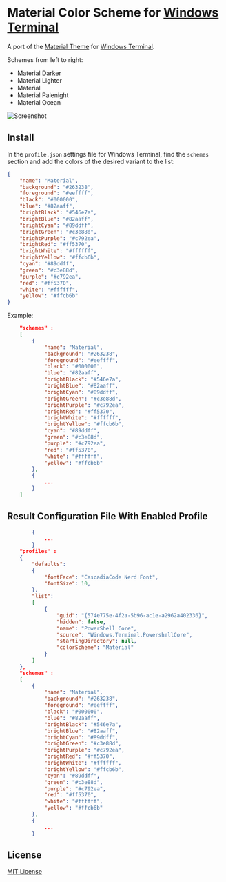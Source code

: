 # Material Color Scheme for [Windows Terminal](https://github.com/microsoft/terminal)
A port of the [Material Theme](https://github.com/material-theme/vsc-material-theme) for [Windows Terminal](https://github.com/microsoft/terminal).

Schemes from left to right:

* Material Darker
* Material Lighter
* Material
* Material Palenight
* Material Ocean

![Screenshot](https://raw.githubusercontent.com/julianlatest/material-windows-terminal/master/screenshot.png)


## Install

In the `profile.json` settings file for Windows Terminal, find the `schemes` section and add the colors of the desired variant to the list:

```json
{
    "name": "Material",
    "background": "#263238",
    "foreground": "#eeffff",
    "black": "#000000",
    "blue": "#82aaff",
    "brightBlack": "#546e7a",
    "brightBlue": "#82aaff",
    "brightCyan": "#89ddff",
    "brightGreen": "#c3e88d",
    "brightPurple": "#c792ea",
    "brightRed": "#ff5370",
    "brightWhite": "#ffffff",
    "brightYellow": "#ffcb6b",
    "cyan": "#89ddff",
    "green": "#c3e88d",
    "purple": "#c792ea",
    "red": "#ff5370",
    "white": "#ffffff",
    "yellow": "#ffcb6b"
}
```

Example:

```json
    "schemes" :
    [
        {
            "name": "Material",
            "background": "#263238",
            "foreground": "#eeffff",
            "black": "#000000",
            "blue": "#82aaff",
            "brightBlack": "#546e7a",
            "brightBlue": "#82aaff",
            "brightCyan": "#89ddff",
            "brightGreen": "#c3e88d",
            "brightPurple": "#c792ea",
            "brightRed": "#ff5370",
            "brightWhite": "#ffffff",
            "brightYellow": "#ffcb6b",
            "cyan": "#89ddff",
            "green": "#c3e88d",
            "purple": "#c792ea",
            "red": "#ff5370",
            "white": "#ffffff",
            "yellow": "#ffcb6b"
        },
        {
            ...
        }
    ]
```

## Result Configuration File With Enabled Profile

```json
        {
            ...
        }
    "profiles" :
    {
        "defaults":
        {
            "fontFace": "CascadiaCode Nerd Font",
            "fontSize": 10,
        },
        "list":
        [
            {
                "guid": "{574e775e-4f2a-5b96-ac1e-a2962a402336}",
                "hidden": false,
                "name": "PowerShell Core",
                "source": "Windows.Terminal.PowershellCore",
                "startingDirectory": null,
                "colorScheme": "Material"
            }
        ]
    },
    "schemes" :
    [
        {
            "name": "Material",
            "background": "#263238",
            "foreground": "#eeffff",
            "black": "#000000",
            "blue": "#82aaff",
            "brightBlack": "#546e7a",
            "brightBlue": "#82aaff",
            "brightCyan": "#89ddff",
            "brightGreen": "#c3e88d",
            "brightPurple": "#c792ea",
            "brightRed": "#ff5370",
            "brightWhite": "#ffffff",
            "brightYellow": "#ffcb6b",
            "cyan": "#89ddff",
            "green": "#c3e88d",
            "purple": "#c792ea",
            "red": "#ff5370",
            "white": "#ffffff",
            "yellow": "#ffcb6b"
        },
        {
            ...
        }
```
## License

[MIT License](./LICENSE)
